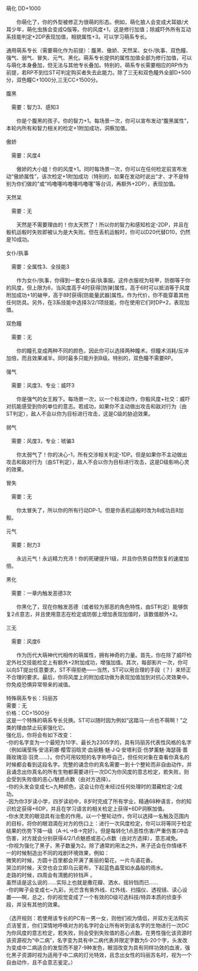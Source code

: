 <title>萌化</title>
<meta name="GENERATOR" content="WinCHM">
<meta http-equiv="Content-Type" content="text/html; charset=gb2312">
<br>
<br>萌化 DD+1000 
<br>
<br>　　你萌化了，你的外型被修正为很萌的形态。例如，萌化狼人会变成犬耳娘/犬耳少年，萌化虫族会变成Q版等。你的风度+1，这是修行加值；除威吓外所有互动系技能判定+2DP表现加值，相貌属性+3。可以学习萌系专长。 
<br>
<br>通用萌系专长（需要萌化作为前提）：腹黑、傲娇、天然呆、女仆/执事、双色瞳、强气、弱气、冒失、元气、黑化。萌系专长提供的属性加值全部为修行加值，可以与萌化本身叠加，但无法与其他专长叠加。特别的，萌系专长需要相应的RP作为前提，若RP不到位ST可判定购买者失去此能力。除了三无和双色瞳外全部D+500分，双色瞳C+1000分,三无CC+1500分。 
<br>
<br>腹黑 
<br>
<br>　需要：智力3、感知3 
<br>
<br>　　你是个腹黑的孩子。你的智力+1。每场景一次，你可以宣布发动“腹黑属性”，本轮内所有和智力相关的检定+1附加成功，洞察加值。 
<br>
<br>傲娇 
<br>
<br>　需要：风度4 
<br>
<br>　　傲娇的大小姐！你的风度+1。同时每场景一次，你可以在任何检定前宣布发动“傲娇属性”，该次检定+1附加成功（特别的，如果在发动时说出“才、才不是特别为你们做的”或“呜噜噻呜噜噻呜噜噻”等台词，再额外+2DP），表现加值。 
<br>
<br>天然呆 
<br>
<br>　需要：无 
<br>
<br>　　天然是不需要理由的！你太天然了！所以你的智力和感知检定-2DP，并且在骰机运骰时失败即被认为是大失败。但在丢机运骰时，你可以D20代替D10，仍然是10成功。 
<br>
<br>女仆/执事 
<br>
<br>　需要：全属性3、全技能3
<br>
<br>　　作为女仆/执事，你得到一套女仆装/执事服。这件衣服视为轻甲，防御等于你的风度，但上限为6，当风度高于4时获得[防弹]属性，高于6时可以抵消等于风度附加成功+1的破甲，高于8时获得[防能量武器]属性。作为代价，你不能穿着其他任何防具。另外，在3系技能中选择3/2/1项技能，你在使用它们时DP+2，表现加值。 
<br>
<br>双色瞳 
<br>
<br>　需要：无 
<br>
<br>　　你的瞳孔变成两种不同的颜色，因此你可以选择两种瞳术。但瞳术消耗/反冲加倍，而且效果减半。同时最多只能升到B级。特别的，双色瞳不需要RP。 
<br>
<br>强气 
<br>
<br>　需要：风度3、专业：威吓3 
<br>
<br>　　你是强气的女王殿下。每场景一次，以一个标准动作，你骰风度+社交：威吓对抗能感受到你的单位的意志。若成功，如果你不主动做出攻击和敌对行为（由ST判定），敌人不会以你为目标进行攻击，这是C级的胁迫效果。 
<br>
<br>弱气 
<br>
<br>　需要：风度3，专业：唬骗3 
<br>
<br>　　你太弱气了！你的决心-1，所有交涉相关判定-1DP。但是如果你不主动做出攻击和敌对行为（由ST判定），敌人不会以你为目标进行攻击，这是D级影响心灵的效果。 
<br>
<br>冒失 
<br>
<br>　需要：无 
<br>
<br>　　你太冒失了，所以你的所有行动DP-1。但是你丢机运骰时改为8成功且8加骰。 
<br>
<br>元气 
<br>
<br>　需要：耐力3 
<br>
<br>　　永远元气！永远精力充沛！你的死硬提升1级，并且你伤势自然恢复的速度加倍。 
<br>
<br>黑化 
<br>
<br>　需要：一章内触发恶德3次 
<br>
<br>　　你黑化了，现在你触发恶德（或者较为邪恶的角色特性，由ST判定）能够恢复2点意志，并且使用意志在检定或防御上增加表现加值时，该数值额外+2。 
<br>
<br>三无 
<br>
<br>　需要：风度6 
<br>
<br>　　作为历代大萌神代代相传的萌属性，拥有神奇的力量。首先，你在除了威吓检定外社交技能检定上有额外+2附加成功，增强加值。其次，每部影片一次，你可以向ST提出任意要求，ST不得拒绝——当然，ST可以用合理的手段（？）来矫正不合理的要求。最后，你将风度上的附加成功做为表现加值加到对抗心灵效果中。你免疫恐惧异常带来的减值。 
<br>
<br>特殊萌系专长：玛丽苏 
<br>需要：无 
<br>价格：CC+1500分 
<br>这是一个特殊的萌系专长兑换。ST可以随时因为例如“这踏马一点也不萌啊！”之类的理由禁止玩家强化它。 
<br>强化后，你将会有如下改变： 
<br>-你的名字变为一个最短为10字、最长为2305字的，具有玛丽苏代表性风格的名字（例如璃莹殇·安洁莉娜·樱雪羽晗灵·血丽魑·魅·J·Q·安塔利亚·伤梦薰魅·海瑟薇·蔷薇玫瑰泪·羽灵……）。你仍可用较短的名字称呼自己，但任何对象在查看你真名的时候都会看到这段名字。完整的诵念你的真名需要一到十个整轮而非自由动作，并且诵念出你真名的所有生物都需要进行一次DC为你风度的意志检定，若失败，则会受到失败值的恶心/魅惑点数（由对方选择）。 
<br>-你的头发会变成七~九种颜色，这会让你在未经过任何处理时的潜藏检定-2成功。 
<br>-因为你3岁读小学，四岁读初中，8岁时完成了所有学业，精通68种语言，你的知识检定获得+6DP，并且在学习语言的相关检定上获得+6DP洞察加值。 
<br>-你水灵灵的眼泪具有治愈的作用。以一个整轮动作，你可以选择一名触及范围内的目标，将你的眼泪滴在对方的伤口上：进行一次风度检定，你可以将等同于检定结果的伤势下降一级（A→L→B→完好）。但是每转化1点恶性伤害/严重伤害/冲击伤害，对方就会分别获得4/2/1点魅惑或恶心点数（由对方选择），意志减免。 
<br>-你视为强化了黑子，黑子数量为2。除了通常的用法之外，黑子还会在你情绪不一的时候制造出不同的戏剧环境效果，例如： 
<br>微笑的时候，方圆十百里都会开满了美丽的菊花，一片鸟语花香。 
<br>哭泣的时候，天空也会立即乌云密布，下起蓝色晶莹如水晶般的雨水。 
<br>走路的时候，四周会有清脆的铃铛声 。 
<br>虽然话是这么说的……实际上也就是撒花瓣、洒水、摇铃铛而已…… 
<br>-你的眸子会变成七~九彩，光芒含有紫外线、红外线、扫描仪、透视镜、读心设置——啊，总之，你的视觉变成了一个有效的D级可选科技/特异本质的侦查手段，并没有其他的效果。 
<br>
<br>（选开规则：若使用该专长的PC有一男一女，则他们视为情侣，并双方无法购买贞洁誓言，你们深情地呼唤对方的名字时会让所有听到该名字的生物进行一次DC为你风度的意志检定，若失败，则会受到失败值的恶心点数。在男性强化该资源时该资源视为“中二病”，名字变为具有中二病代表并限定字数为5-20个字，头发改为变成中二病适合的发型而不是7-9种发色，眼泪改变为具有同样功效的血液，强化黑子资源时视为适用于中二病的灯光特效，且念出女性的玛丽苏名时，视为一个自由动作，且不会意志鉴定。）